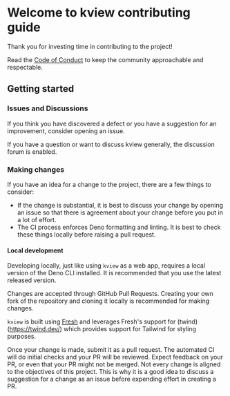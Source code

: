 # Welcome to kview contributing guide <!-- omit in toc -->

Thank you for investing time in contributing to the project!

Read the [Code of Conduct](./CODE_OF_CONDUCT.md) to keep the community
approachable and respectable.

## Getting started

### Issues and Discussions

If you think you have discovered a defect or you have a suggestion for an
improvement, consider opening an issue.

If you have a question or want to discuss kview generally, the discussion forum
is enabled.

### Making changes

If you have an idea for a change to the project, there are a few things to
consider:

- If the change is substantial, it is best to discuss your change by opening an
  issue so that there is agreement about your change before you put in a lot of
  effort.
- The CI process enforces Deno formatting and linting. It is best to check these
  things locally before raising a pull request.

#### Local development

Developing locally, just like using `kview` as a web app, requires a local
version of the Deno CLI installed. It is recommended that you use the latest
released version.

Changes are accepted through GitHub Pull Requests. Creating your own fork of the
repository and cloning it locally is recommended for making changes.

`kview` is built using [Fresh](https://fresh.deno.dev) and leverages Fresh's
support for (twind)(https://twind.dev/) which provides support for Tailwind for
styling purposes.

Once your change is made, submit it as a pull request. The automated CI will do
initial checks and your PR will be reviewed. Expect feedback on your PR, or even
that your PR might not be merged. Not every change is aligned to the objectives
of this project. This is why it is a good idea to discuss a suggestion for a
change as an issue before expending effort in creating a PR.
